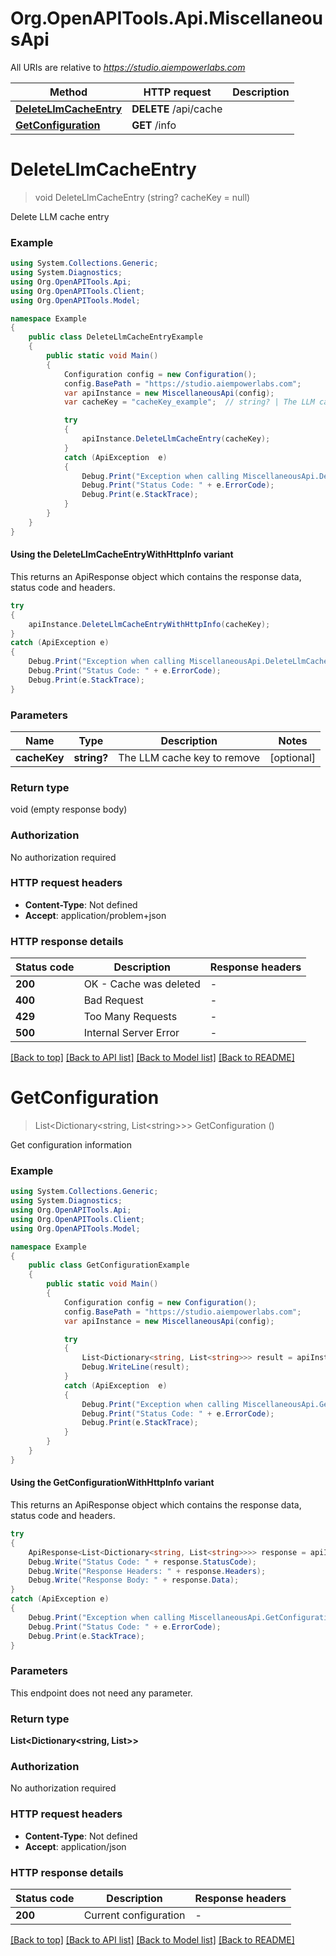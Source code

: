 # Org.OpenAPITools.Api.MiscellaneousApi

All URIs are relative to *https://studio.aiempowerlabs.com*

| Method | HTTP request | Description |
|--------|--------------|-------------|
| [**DeleteLlmCacheEntry**](MiscellaneousApi.md#deletellmcacheentry) | **DELETE** /api/cache |  |
| [**GetConfiguration**](MiscellaneousApi.md#getconfiguration) | **GET** /info |  |

<a id="deletellmcacheentry"></a>
# **DeleteLlmCacheEntry**
> void DeleteLlmCacheEntry (string? cacheKey = null)



Delete LLM cache entry

### Example
```csharp
using System.Collections.Generic;
using System.Diagnostics;
using Org.OpenAPITools.Api;
using Org.OpenAPITools.Client;
using Org.OpenAPITools.Model;

namespace Example
{
    public class DeleteLlmCacheEntryExample
    {
        public static void Main()
        {
            Configuration config = new Configuration();
            config.BasePath = "https://studio.aiempowerlabs.com";
            var apiInstance = new MiscellaneousApi(config);
            var cacheKey = "cacheKey_example";  // string? | The LLM cache key to remove (optional) 

            try
            {
                apiInstance.DeleteLlmCacheEntry(cacheKey);
            }
            catch (ApiException  e)
            {
                Debug.Print("Exception when calling MiscellaneousApi.DeleteLlmCacheEntry: " + e.Message);
                Debug.Print("Status Code: " + e.ErrorCode);
                Debug.Print(e.StackTrace);
            }
        }
    }
}
```

#### Using the DeleteLlmCacheEntryWithHttpInfo variant
This returns an ApiResponse object which contains the response data, status code and headers.

```csharp
try
{
    apiInstance.DeleteLlmCacheEntryWithHttpInfo(cacheKey);
}
catch (ApiException e)
{
    Debug.Print("Exception when calling MiscellaneousApi.DeleteLlmCacheEntryWithHttpInfo: " + e.Message);
    Debug.Print("Status Code: " + e.ErrorCode);
    Debug.Print(e.StackTrace);
}
```

### Parameters

| Name | Type | Description | Notes |
|------|------|-------------|-------|
| **cacheKey** | **string?** | The LLM cache key to remove | [optional]  |

### Return type

void (empty response body)

### Authorization

No authorization required

### HTTP request headers

 - **Content-Type**: Not defined
 - **Accept**: application/problem+json


### HTTP response details
| Status code | Description | Response headers |
|-------------|-------------|------------------|
| **200** | OK - Cache was deleted |  -  |
| **400** | Bad Request |  -  |
| **429** | Too Many Requests |  -  |
| **500** | Internal Server Error |  -  |

[[Back to top]](#) [[Back to API list]](../README.md#documentation-for-api-endpoints) [[Back to Model list]](../README.md#documentation-for-models) [[Back to README]](../README.md)

<a id="getconfiguration"></a>
# **GetConfiguration**
> List&lt;Dictionary&lt;string, List&lt;string&gt;&gt;&gt; GetConfiguration ()



Get configuration information

### Example
```csharp
using System.Collections.Generic;
using System.Diagnostics;
using Org.OpenAPITools.Api;
using Org.OpenAPITools.Client;
using Org.OpenAPITools.Model;

namespace Example
{
    public class GetConfigurationExample
    {
        public static void Main()
        {
            Configuration config = new Configuration();
            config.BasePath = "https://studio.aiempowerlabs.com";
            var apiInstance = new MiscellaneousApi(config);

            try
            {
                List<Dictionary<string, List<string>>> result = apiInstance.GetConfiguration();
                Debug.WriteLine(result);
            }
            catch (ApiException  e)
            {
                Debug.Print("Exception when calling MiscellaneousApi.GetConfiguration: " + e.Message);
                Debug.Print("Status Code: " + e.ErrorCode);
                Debug.Print(e.StackTrace);
            }
        }
    }
}
```

#### Using the GetConfigurationWithHttpInfo variant
This returns an ApiResponse object which contains the response data, status code and headers.

```csharp
try
{
    ApiResponse<List<Dictionary<string, List<string>>>> response = apiInstance.GetConfigurationWithHttpInfo();
    Debug.Write("Status Code: " + response.StatusCode);
    Debug.Write("Response Headers: " + response.Headers);
    Debug.Write("Response Body: " + response.Data);
}
catch (ApiException e)
{
    Debug.Print("Exception when calling MiscellaneousApi.GetConfigurationWithHttpInfo: " + e.Message);
    Debug.Print("Status Code: " + e.ErrorCode);
    Debug.Print(e.StackTrace);
}
```

### Parameters
This endpoint does not need any parameter.
### Return type

**List<Dictionary<string, List<string>>>**

### Authorization

No authorization required

### HTTP request headers

 - **Content-Type**: Not defined
 - **Accept**: application/json


### HTTP response details
| Status code | Description | Response headers |
|-------------|-------------|------------------|
| **200** | Current configuration |  -  |

[[Back to top]](#) [[Back to API list]](../README.md#documentation-for-api-endpoints) [[Back to Model list]](../README.md#documentation-for-models) [[Back to README]](../README.md)

